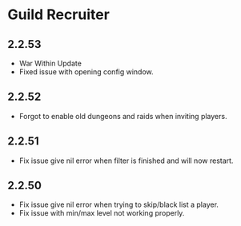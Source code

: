 # Guild Recruiter
## 2.2.53
- War Within Update
- Fixed issue with opening config window.
## 2.2.52
- Forgot to enable old dungeons and raids when inviting players.
## 2.2.51
- Fix issue give nil error when filter is finished and will now restart.
## 2.2.50
- Fix issue give nil error when trying to skip/black list a player.
- Fix issue with min/max level not working properly.
